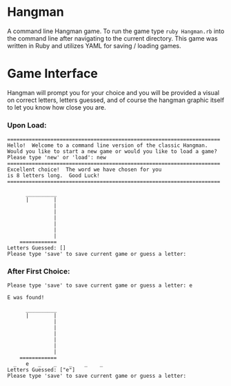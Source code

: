 # Hangman
A command line Hangman game.  To run the game type ```ruby Hangman.rb``` into the command line after navigating to the current directory.  This game was written in Ruby and utilizes YAML for saving / loading games.

# Game Interface
Hangman will prompt you for your choice and you will be provided a visual on correct letters, letters guessed, and of course the hangman graphic itself to let you know how close you are.

### Upon Load:
```
=====================================================================
Hello!  Welcome to a command line version of the classic Hangman.
Would you like to start a new game or would you like to load a game?
Please type 'new' or 'load': new
=====================================================================
Excellent choice!  The word we have chosen for you 
is 8 letters long.  Good Luck!
=====================================================================

      __________
      |        |
               |
               |
               |
               |
               |
               |
    ============
Letters Guessed: []
Please type 'save' to save current game or guess a letter:
```
### After First Choice:
```
Please type 'save' to save current game or guess a letter: e

E was found!

      __________
      |        |
               |
               |
               |
               |
               |
               |
    ============
  _   e   _    _    _    _    _  
Letters Guessed: ["e"]
Please type 'save' to save current game or guess a letter: 
```